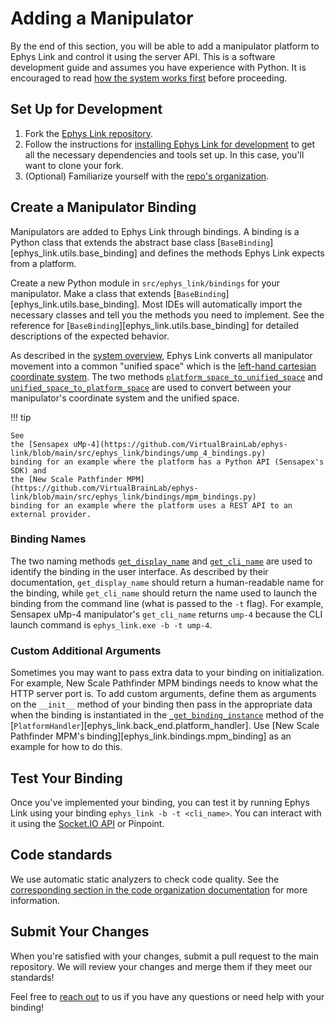 # Adding a Manipulator

By the end of this section, you will be able to add a manipulator platform to Ephys Link and control it using the server
API. This is a software development guide and assumes you have experience with Python. It is encouraged to
read [how the system works first](../home/how_it_works.md) before proceeding.

## Set Up for Development

1. Fork the [Ephys Link repository](https://github.com/VirtualBrainLab/ephys-link).
2. Follow the instructions for [installing Ephys Link for development](index.md#installing-for-development) to get all
   the necessary dependencies and tools set up. In this case, you'll want to clone your fork.
3. (Optional) Familiarize yourself with the [repo's organization](code_organization.md).

## Create a Manipulator Binding

Manipulators are added to Ephys Link through bindings. A binding is a Python class that extends the abstract base class
[`BaseBinding`][ephys_link.utils.base_binding] and defines the methods Ephys Link expects from a platform.

Create a new Python module in `src/ephys_link/bindings` for your manipulator. Make a class that extends
[`BaseBinding`][ephys_link.utils.base_binding]. Most IDEs will automatically import the necessary classes and tell you
the methods you need to implement. See the reference for [`BaseBinding`][ephys_link.utils.base_binding] for detailed
descriptions of the expected behavior.

As described in the [system overview](../home/how_it_works.md), Ephys Link converts all manipulator movement into a
common "unified space" which is
the [left-hand cartesian coordinate system](https://www.scratchapixel.com/lessons/mathematics-physics-for-computer-graphics/geometry/coordinate-systems.html).
The two methods [
`platform_space_to_unified_space`](../../reference/ephys_link/utils/base_binding/#ephys_link.utils.base_binding.BaseBinding.platform_space_to_unified_space)
and [
`unified_space_to_platform_space`](../../reference/ephys_link/utils/base_binding/#ephys_link.utils.base_binding.BaseBinding.unified_space_to_platform_space)
are used to convert between your manipulator's coordinate system and the unified space.

!!! tip

    See
    the [Sensapex uMp-4](https://github.com/VirtualBrainLab/ephys-link/blob/main/src/ephys_link/bindings/ump_4_bindings.py)
    binding for an example where the platform has a Python API (Sensapex's SDK) and
    the [New Scale Pathfinder MPM](https://github.com/VirtualBrainLab/ephys-link/blob/main/src/ephys_link/bindings/mpm_bindings.py)
    binding for an example where the platform uses a REST API to an external provider.

### Binding Names

The two naming methods [
`get_display_name`](../../reference/ephys_link/utils/base_binding/#ephys_link.utils.base_binding.BaseBinding.get_display_name)
and [
`get_cli_name`](../../reference/ephys_link/utils/base_binding/#ephys_link.utils.base_binding.BaseBinding.get_cli_name)
are used to identify the binding in the user interface. As described by their documentation, `get_display_name` should
return a human-readable name for the binding, while `get_cli_name` should return the name used to launch the binding
from the command line (what is passed to the `-t` flag). For example, Sensapex uMp-4 manipulator's `get_cli_name`
returns `ump-4` because the CLI launch command is `ephys_link.exe -b -t ump-4`.

### Custom Additional Arguments

Sometimes you may want to pass extra data to your binding on initialization. For example, New Scale Pathfinder MPM
bindings needs to know what the HTTP server port is. To add custom arguments, define them as arguments on the `__init__`
method of your binding then pass in the appropriate data when the binding is instantiated in the [
`_get_binding_instance`](https://github.com/VirtualBrainLab/ephys-link/blob/f79c1ec68ec1805e1a4e231e1934127893f7bd20/src/ephys_link/back_end/platform_handler.py#L58)
method of the [`PlatformHandler`][ephys_link.back_end.platform_handler].
Use [New Scale Pathfinder MPM's binding][ephys_link.bindings.mpm_binding] as an example for how to do this.

## Test Your Binding

Once you've implemented your binding, you can test it by running Ephys Link using your binding
`ephys_link -b -t <cli_name>`. You can interact with it using the [Socket.IO API](socketio_api.md) or Pinpoint.

## Code standards

We use automatic static analyzers to check code quality. See
the [corresponding section in the code organization documentation](code_organization.md#static-analysis) for more
information.

## Submit Your Changes

When you're satisfied with your changes, submit a pull request to the main repository. We will review your changes and
merge them if they meet our standards!

Feel free to [reach out](../home/contact.md) to us if you have any questions or need help with your binding!